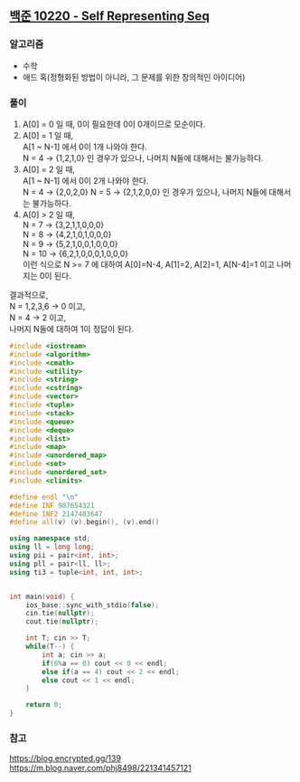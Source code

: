 ## [백준 10220 - Self Representing Seq](https://www.acmicpc.net/problem/10220)

### 알고리즘
- 수학
- 애드 혹(정형화된 방법이 아니라, 그 문제를 위한 창의적인 아이디어)

### 풀이
1. A[0] = 0 일 때, 0이 필요한데 0이 0개이므로 모순이다.
2. A[0] = 1 일 때,  
   A[1 ~ N-1] 에서 0이 1개 나와야 한다.  
   N = 4 -> {1,2,1,0} 인 경우가 있으나, 나머지 N들에 대해서는 불가능하다.
3. A[0] = 2 일 때,  
   A[1 ~ N-1] 에서 0이 2개 나와야 한다.  
   N = 4 -> {2,0,2,0}
   N = 5 -> {2,1,2,0,0} 인 경우가 있으나, 나머지 N들에 대해서는 불가능하다.
4. A[0] > 2 일 때,  
   N = 7 -> {3,2,1,1,0,0,0}  
   N = 8 -> {4,2,1,0,1,0,0,0}  
   N = 9 -> {5,2,1,0,0,1,0,0,0}  
   N = 10 -> {6,2,1,0,0,0,1,0,0,0}  
   이런 식으로 N >= 7 에 대하여 A[0]=N-4, A[1]=2, A[2]=1, A[N-4]=1 이고 나머지는 0이 된다. 

결과적으로,  
N = 1,2,3,6 -> 0 이고,  
N = 4 -> 2 이고,  
나머지 N들에 대하여 1이 정답이 된다.

```c++
#include <iostream>
#include <algorithm>
#include <cmath>
#include <utility>
#include <string>
#include <cstring>
#include <vector>
#include <tuple>
#include <stack>
#include <queue>
#include <deque>
#include <list>
#include <map>
#include <unordered_map>
#include <set>
#include <unordered_set>
#include <climits>

#define endl "\n"
#define INF 987654321
#define INF2 2147483647
#define all(v) (v).begin(), (v).end()

using namespace std;
using ll = long long;
using pii = pair<int, int>;
using pll = pair<ll, ll>;
using ti3 = tuple<int, int, int>;


int main(void) {
    ios_base::sync_with_stdio(false);
    cin.tie(nullptr);
    cout.tie(nullptr);

    int T; cin >> T;
    while(T--) {
        int a; cin >> a;
        if(6%a == 0) cout << 0 << endl;
        else if(a == 4) cout << 2 << endl;
        else cout << 1 << endl;
    }

    return 0;
}
```

### 참고
https://blog.encrypted.gg/139  
https://m.blog.naver.com/phj8498/221341457121